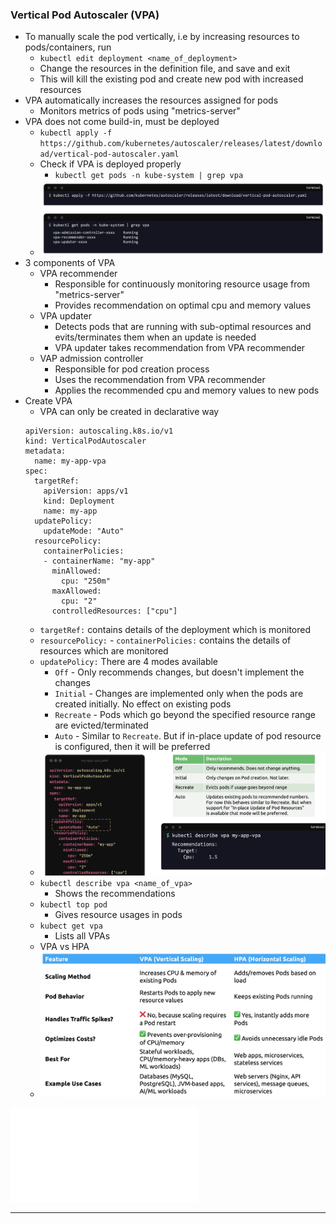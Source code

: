 
### Vertical Pod Autoscaler (VPA)

- To manually scale the pod vertically, i.e by increasing resources to pods/containers, run
	- `kubectl edit deployment <name_of_deployment>`
	- Change the resources in the definition file, and save and exit
	- This will kill the existing pod and create new pod with increased resources
- VPA automatically increases the resources assigned for pods
	- Monitors metrics of pods using "metrics-server"
- VPA does not come build-in, must be deployed
	- `kubectl apply -f https://github.com/kubernetes/autoscaler/releases/latest/download/vertical-pod-autoscaler.yaml`
	- Check if VPA is deployed properly
		- `kubectl get pods -n kube-system | grep vpa`
	- ![deployvpa.png](Attachments/deployvpa.png)
- 3 components of VPA
	- VPA recommender
		- Responsible for continuously monitoring resource usage from "metrics-server"
		- Provides recommendation on optimal cpu and memory values
	- VPA updater
		- Detects pods that are running with sub-optimal resources and evits/terminates them when an update is needed
		- VPA updater takes recommendation from VPA recommender
	- VAP admission controller
		- Responsible for pod creation process
		- Uses the recommendation from VPA recommender
		- Applies the recommended cpu and memory values to new pods
- Create VPA
	- VPA can only be created in declarative way
	```
	apiVersion: autoscaling.k8s.io/v1
	kind: VerticalPodAutoscaler
	metadata:
	  name: my-app-vpa
	spec:
	  targetRef:
	    apiVersion: apps/v1
	    kind: Deployment
	    name: my-app
	  updatePolicy:
	    updateMode: "Auto"
	  resourcePolicy:
	    containerPolicies:
	    - containerName: "my-app"
	      minAllowed:
	        cpu: "250m"
	      maxAllowed:
	        cpu: "2"
	      controlledResources: ["cpu"]
    ```
    - `targetRef:` contains details of the deployment which is monitored
    - `resourcePolicy:` - `containerPolicies:` contains the details of resources which are monitored
	- `updatePolicy:` There are 4 modes available
		- `Off` - Only recommends changes, but doesn't implement the changes
		- `Initial` - Changes are implemented only when the pods are created initially. No effect on existing pods
		- `Recreate` - Pods which go beyond the specified resource range are evicted/terminated
		- `Auto` - Similar to `Recreate`. But if in-place update of pod resource is configured, then it will be preferred
	- ![vpadefnfile.png](Attachments/vpadefnfile.png)
	- `kubectl describe vpa <name_of_vpa>`
		- Shows the recommendations
	- `kubectl top pod`
		- Gives resource usages in pods
	- `kubect get vpa`
		- Lists all VPAs
	- VPA vs HPA
	- ![vpavshpa.png](Attachments/vpavshpa.png)


![Kubernetes-CKA-0400-Application-Lifecycle-Management-1.pdf](Attachments/Kubernetes-CKA-0400-Application-Lifecycle-Management-1.pdf)

---
